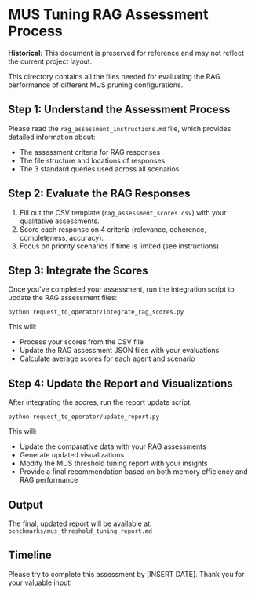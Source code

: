 # MUS Tuning RAG Assessment Process

**Historical:** This document is preserved for reference and may not reflect the current project layout.

This directory contains all the files needed for evaluating the RAG performance of different MUS pruning configurations.

## Step 1: Understand the Assessment Process

Please read the `rag_assessment_instructions.md` file, which provides detailed information about:
- The assessment criteria for RAG responses
- The file structure and locations of responses
- The 3 standard queries used across all scenarios

## Step 2: Evaluate the RAG Responses

1. Fill out the CSV template (`rag_assessment_scores.csv`) with your qualitative assessments.
2. Score each response on 4 criteria (relevance, coherence, completeness, accuracy).
3. Focus on priority scenarios if time is limited (see instructions).

## Step 3: Integrate the Scores

Once you've completed your assessment, run the integration script to update the RAG assessment files:

```
python request_to_operator/integrate_rag_scores.py
```

This will:
- Process your scores from the CSV file
- Update the RAG assessment JSON files with your evaluations
- Calculate average scores for each agent and scenario

## Step 4: Update the Report and Visualizations

After integrating the scores, run the report update script:

```
python request_to_operator/update_report.py
```

This will:
- Update the comparative data with your RAG assessments
- Generate updated visualizations
- Modify the MUS threshold tuning report with your insights
- Provide a final recommendation based on both memory efficiency and RAG performance

## Output

The final, updated report will be available at:
`benchmarks/mus_threshold_tuning_report.md`

## Timeline

Please try to complete this assessment by [INSERT DATE]. Thank you for your valuable input! 